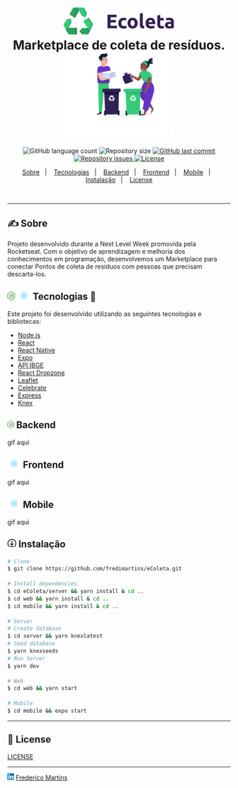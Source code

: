 <h1 align="center">
  <img alt="eColeta Logo" src=".github/Logo.svg" width="250px" />
  <br/>
  Marketplace de coleta de resíduos.
  <img alt="eColeta" src=".github/Logo2.svg" width="250px" />
</h1>

</h1>
<p align="center">
  <img alt="GitHub language count" src="https://img.shields.io/github/languages/count/fredimartins/eColeta">

  <img alt="Repository size" src="https://img.shields.io/github/repo-size/fredimartins/eColeta">

  <a href="https://github.com/fredimartins/eColeta/commits/master">
    <img alt="GitHub last commit" src="https://img.shields.io/github/last-commit/fredimartins/eColeta">
  </a>

  <a href="https://github.com/fredimartins/eColeta/issues">
    <img alt="Repository issues" src="https://img.shields.io/github/issues/fredimartins/eColeta">
  </a>

  <a href="https://github.com/fredimartins/eColeta/blob/master/LICENSE.md">
    <img alt="License" src="https://img.shields.io/github/license/fredimartins/eColeta">
  <a>
</p>

<p align="center">
  <a href="#-sobre">Sobre</a>&nbsp;&nbsp;&nbsp;|&nbsp;&nbsp;&nbsp;
  <a href="#--tecnologias--">Tecnologias</a>&nbsp;&nbsp;&nbsp;|&nbsp;&nbsp;&nbsp;
  <a href="#-backend">Backend</a>&nbsp;&nbsp;&nbsp;|&nbsp;&nbsp;&nbsp;
  <a href="#-frontend">Frontend</a>&nbsp;&nbsp;&nbsp;|&nbsp;&nbsp;&nbsp;
  <a href="#-mobile">Mobile</a>&nbsp;&nbsp;&nbsp;|&nbsp;&nbsp;&nbsp;
  <a href="#-instalação">Instalação</a>&nbsp;&nbsp;&nbsp;|&nbsp;&nbsp;&nbsp;
  <a href="#-license">License</a>
</p>

<br>

---

## ✍ Sobre
Projeto desenvolvido durante a Next Level Week promovida pela Rocketseat.
Com o objetivo de aprendizagem e melhoria dos conhecimentos em programação, desenvolvemos um Marketplace para conectar Pontos de coleta de resíduos com pessoas que precisam descarta-los.


## <img alt="License" src=".github/nodejs-logo.svg" width="17px"> <img alt="License" src=".github/React-icon.svg" width="30px"> Tecnologias  🚀

Este projeto foi desenvolvido utilizando as seguintes tecnologias e bibliotecas:

- [Node.js](https://nodejs.org/en/)
- [React](https://reactjs.org)
- [React Native](https://facebook.github.io/react-native/)
- [Expo](https://expo.io/)
- [API IBGE](https://servicodados.ibge.gov.br/api/docs/localidades?versao=1#api-UFs-estadosGet)
- [React Dropzone](react-dropzone)
- [Leaflet](https://leafletjs.com/examples/quick-start/)
- [Celebrate](https://github.com/arb/celebrate)
- [Express](https://expressjs.com/)
- [Knex](http://knexjs.org/)

## <img alt="License" src=".github/nodejs-logo.svg" width="15px"> Backend
gif aqui

## <img alt="License" src=".github/React-icon.svg" width="30px"> Frontend
gif aqui

## <img alt="License" src=".github/React-icon.svg" width="30px"> Mobile
gif aqui

## <img alt="License" src=".github/install.svg" width="20px"> Instalação
```bash
# Clone
$ git clone https://github.com/fredimartins/eColeta.git

# Install dependencies
$ cd eColeta/server && yarn install & cd ..
$ cd web && yarn install & cd ..
$ cd mobile && yarn install & cd ..

# Server
# Create database
$ cd server && yarn knexlatest
# Seed database
$ yarn knexseeds
# Run Server
$ yarn dev

# Web
$ cd web && yarn start

# Mobile
$ cd mobile && expo start
```
---
## 🧾 License
[LICENSE](LICENSE.md)

---
<img alt="License" src=".github/linkedin.svg" width="15px">  [Frederico Martins](https://www.linkedin.com/in/frederico-martins-32b1297b/)